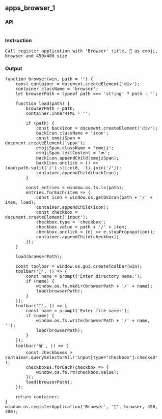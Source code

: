 ## apps_browser_1
### API
<pre style='text-wrap: wrap'></pre>
### Instruction
<pre style='text-wrap: wrap'>Call register application with 'Browser' title, 📂 as emoji, browser and 450x400 size</pre>
### Output
<pre style='text-wrap: wrap'>function browser(win, path = '') {
    const container = document.createElement('div');
    container.className = 'browser';
    let browserPath = typeof path === 'string' ? path : '';

    function load(path) {
        browserPath = path;
        container.innerHTML = '';

        if (path) {
            const backIcon = document.createElement('div');
            backIcon.className = 'icon';
            const emojiSpan = document.createElement('span');
            emojiSpan.className = 'emoji';
            emojiSpan.textContent = '🔙';
            backIcon.appendChild(emojiSpan);
            backIcon.onclick = () => load(path.split('/').slice(0, -1).join('/'));
            container.appendChild(backIcon);
        }

        const entries = window.os.fs.ls(path);
        entries.forEach(item => {
            const icon = window.os.getOSIcon(path + '/' + item, load);
            container.appendChild(icon);
            const checkbox = document.createElement('input');
            checkbox.type = 'checkbox';
            checkbox.value = path + '/' + item;
            checkbox.onclick = (e) => e.stopPropagation();
            container.appendChild(checkbox);
        });
    }

    load(browserPath);

    const toolbar = window.os.gui.createToolbar(win);
    toolbar('📁', () => {
        const name = prompt('Enter directory name:');
        if (name) {
            window.os.fs.mkdir(browserPath + '/' + name);
            load(browserPath);
        }
    });
    toolbar('📄', () => {
        const name = prompt('Enter file name:');
        if (name) {
            window.os.fs.write(browserPath + '/' + name, '');
            load(browserPath);
        }
    });
    toolbar('🗑️', () => {
        const checkboxes = container.querySelectorAll('input[type="checkbox"]:checked');
        checkboxes.forEach(checkbox => {
            window.os.fs.rm(checkbox.value);
        });
        load(browserPath);
    });

    return container;
}
window.os.registerApplication('Browser', '📂', browser, 450, 400);
</pre>
